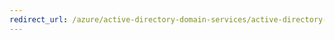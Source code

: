 ```yaml
---
redirect_url: /azure/active-directory-domain-services/active-directory-ds-admin-guide-administer-domain
---
```

